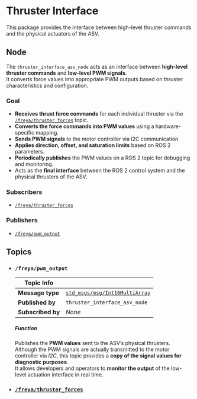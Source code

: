 # Thruster Interface

This package provides the interface between high-level thruster commands and the physical actuators of the ASV.

## Node

The `thruster_interface_asv_node` acts as an interface between **high-level thruster commands** and **low-level PWM signals**.  
It converts force values into appropriate PWM outputs based on thruster characteristics and configuration.

### Goal

- **Receives thrust force commands** for each individual thruster via the [`/freya/thruster_forces`](../mission/system_monitor/README.md#freyathruster_forces) topic.
- **Converts the force commands into PWM values** using a hardware-specific mapping.
- **Sends PWM signals** to the motor controller via I2C communication.
- **Applies direction, offset, and saturation limits** based on ROS 2 parameters.
- **Periodically publishes** the PWM values on a ROS 2 topic for debugging and monitoring.
- Acts as the **final interface** between the ROS 2 control system and the physical thrusters of the ASV.

### Subscribers

- [`/freya/thruster_forces`](../mission/system_monitor/README.md#freyathruster_forces)

### Publishers

- [`/freya/pwm_output`](#freyapwm_output)

## Topics

- ### `/freya/pwm_output`
  
  | Topic Info         |                                  |
  |--------------------|----------------------------------|
  | **Message type**   | [`std_msgs/msg/Int16MultiArray`](https://docs.ros2.org/foxy/api/std_msgs/msg/Int16MultiArray.html) |
  | **Published by**   | `thruster_interface_asv_node` |
  | **Subscribed by**  | *None* |
  
  ##### Function
  
  Publishes the **PWM values** sent to the ASV’s physical thrusters.  
  Although the PWM signals are actually transmitted to the motor controller via *I2C*, this topic provides a **copy of the signal values for diagnostic purposes**.  
  It allows developers and operators to **monitor the output** of the low-level actuation interface in real time.
- ### [`/freya/thruster_forces`](https://github.com/vortexntnu/vortex-asv/blob/doc-nodes-topics/mission/system_monitor/README.md#freyathruster_forces)
